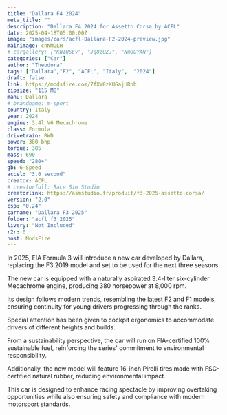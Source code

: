 ```yaml
---
title: "Dallara F4 2024"
meta_title: ""
description: "Dallara F4 2024 for Assetto Corsa by ACFL"
date: 2025-04-18T05:00:00Z
image: "images/cars/acfl-Dallara-F2-2024-preview.jpg"
mainimage: cnNMULH
# cargallery: ["KWIQSEv", "Jq8zUZJ", "NmOUYAN"]
categories: ["Car"]
author: "Theodora"
tags: ["Dallara","F2", "ACFL", "Italy",  "2024"]
draft: false
link: https://modsfire.com/7fXW8zKUGajURnb
zipsize: "115 MB"
manu: Dallara
# brandname: m-sport
country: Italy
year: 2024
engine: 3.4l V6 Mecachrome
class: Formula
drivetrain: RWD
power: 380 bhp 
torque: 385
mass: 690
speed: "280+"
gb: 6-Speed
accel: "3.0 second"
creator: ACFL
# creatorfull: Race Sim Studio
creatorlink: https://asmstudio.fr/produit/f3-2025-assetto-corsa/
version: "2.0"
csp: "0.24"
carname: "Dallara F3 2025"
folder: "acfl_f3_2025"
livery: "Not Included"
r2r: 0
host: ModsFire
---
```


In 2025, FIA Formula 3 will introduce a new car developed by Dallara, replacing the F3 2019 model and set to be used for the next three seasons.

The new car is equipped with a naturally aspirated 3.4-liter six-cylinder Mecachrome engine, producing 380 horsepower at 8,000 rpm.

Its design follows modern trends, resembling the latest F2 and F1 models, ensuring continuity for young drivers progressing through the ranks.

Special attention has been given to cockpit ergonomics to accommodate drivers of different heights and builds.

From a sustainability perspective, the car will run on FIA-certified 100% sustainable fuel, reinforcing the series' commitment to environmental responsibility.

Additionally, the new model will feature 16-inch Pirelli tires made with FSC-certified natural rubber, reducing environmental impact.

This car is designed to enhance racing spectacle by improving overtaking opportunities while also ensuring safety and compliance with modern motorsport standards.
